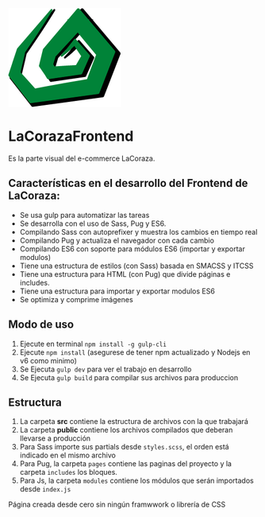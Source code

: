 ![Logo EDboilerplate](/public/assets/img/logo.png)

# LaCorazaFrontend

Es la parte visual del e-commerce LaCoraza.

## Características en el desarrollo del Frontend de LaCoraza:

* Se usa gulp para automatizar las tareas
* Se desarrolla con el uso de Sass, Pug y ES6.
* Compilando Sass con autoprefixer y muestra los cambios en tiempo real
* Compilando Pug y actualiza el navegador con cada cambio
* Compilando ES6 con soporte para módulos ES6 (importar y exportar modulos)
* Tiene una estructura de estilos (con Sass) basada en SMACSS y ITCSS
* Tiene una estructura para HTML (con Pug) que divide páginas e includes.
* Tiene una estructura para importar y exportar modulos ES6
* Se optimiza y comprime imágenes

## Modo de uso


1. Ejecute en terminal `npm install -g gulp-cli`
2. Ejecute `npm install` (asegurese de tener npm actualizado y Nodejs en v6 como minimo)
3. Se Ejecuta `gulp dev` para ver el trabajo en desarrollo
4. Se Ejecuta `gulp build` para compilar sus archivos para produccion


## Estructura

1. La carpeta **src** contiene la estructura de archivos con la que trabajará
2. La carpeta **public** contiene los archivos compilados que deberan llevarse a producción
3. Para Sass importe sus partials desde `styles.scss`, el orden está indicado en el mismo archivo
4. Para Pug, la carpeta `pages` contiene las paginas del proyecto y la carpeta `includes` los bloques.
5. Para Js, la carpeta `modules` contiene los módulos que serán importados desde `index.js`

Página creada desde cero sin ningún framwwork o librería de CSS
